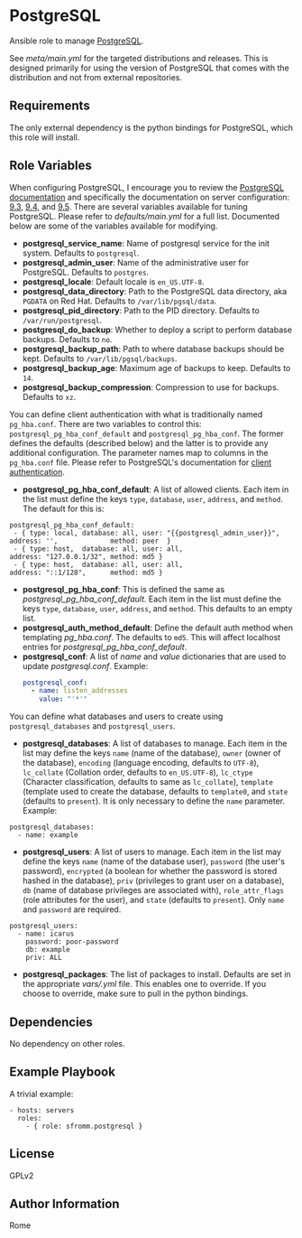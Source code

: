 PostgreSQL
=========

Ansible role to manage [PostgreSQL](http://www.postgresql.org/).

See *meta/main.yml* for the targeted distributions and releases.  This
is designed primarily for using the version of PostgreSQL that comes
with the distribution and not from external repositories.

Requirements
------------

The only external dependency is the python bindings for PostgreSQL,
which this role will install.

Role Variables
--------------

When configuring PostgreSQL, I encourage you to review the
[PostgreSQL documentation](http://www.postgresql.org/docs/) and
specifically the documentation on server configuration: [9.3](http://www.postgresql.org/docs/9.3/interactive/runtime-config.html),
[9.4](http://www.postgresql.org/docs/9.4/interactive/runtime-config.html),
and
[9.5](http://www.postgresql.org/docs/9.5/interactive/runtime-config.html).
There are several variables available for tuning PostgreSQL.  Please
refer to *defaults/main.yml* for a full list.  Documented below are some
of the variables available for modifying.

* **postgresql_service_name**:  Name of postgresql service for the init
  system.  Defaults to `postgresql`.
* **postgresql_admin_user**:  Name of the administrative user for
  PostgreSQL.  Defaults to `postgres`.
* **postgresql_locale**: Default locale is `en_US.UTF-8`.
* **postgresql_data_directory**:  Path to the PostgreSQL data directory,
  aka `PGDATA` on Red Hat.  Defaults to `/var/lib/pgsql/data`.
* **postgresql_pid_directory**:  Path to the PID directory.  Defaults to
  `/var/run/postgresql`.
* **postgresql_do_backup**:  Whether to deploy a script to perform
  database backups.  Defaults to `no`.
* **postgresql_backup_path**:  Path to where database backups should be
  kept.  Defaults to `/var/lib/pgsql/backups`.
* **postgresql_backup_age**:  Maximum age of backups to keep.  Defaults
  to `14`.
* **postgresql_backup_compression**:  Compression to use for backups.
  Defaults to `xz`.

You can define client authentication with what is traditionally named
`pg_hba.conf`.  There are two variables to control this:
`postgresql_pg_hba_conf_default` and `postgresql_pg_hba_conf`.  The
former defines the defaults (described below) and the latter is to
provide any additional configuration.  The parameter names map to
columns in the `pg_hba.conf` file. Please refer to PostgreSQL's
documentation for
[client authentication](http://www.postgresql.org/docs/9.4/interactive/auth-pg-hba-conf.html).

* **postgresql_pg_hba_conf_default**: A list of allowed clients.  Each
  item in the list must define the keys `type`, `database`, `user`,
  `address`, and `method`.  The default for this is:
```
postgresql_pg_hba_conf_default:
 - { type: local, database: all, user: "{{postgresql_admin_user}}", address: '',             method: peer  }
 - { type: host,  database: all, user: all,                         address: "127.0.0.1/32", method: md5 }
 - { type: host,  database: all, user: all,                         address: "::1/128",      method: md5 }
```
* **postgresql_pg_hba_conf**: This is defined the same as
  *postgresql_pg_hba_conf_default*.  Each item in the list must define
  the keys `type`, `database`, `user`, `address`, and `method`.  This
  defaults to an empty list.
* **postgresql_auth_method_default**: Define the default auth method
  when templating *pg_hba.conf*.  The defaults to `md5`.  This will
  affect localhost entries for *postgresql_pg_hba_conf_default*.
* **postgresql_conf**: A list of *name* and *value* dictionaries that
  are used to update *postgresql.conf*.  Example:
  ``` yaml
  postgresql_conf:
    - name: listen_addresses
      value: "'*'"
  ```

You can define what databases and users to create using
`postgresql_databases` and `postgresql_users`.

* **postgresql_databases**: A list of databases to manage.  Each item in
  the list may define the keys `name` (name of the database), `owner`
  (owner of the database), `encoding` (language encoding, defaults to
  `UTF-8`), `lc_collate` (Collation order, defaults to `en_US.UTF-8`),
  `lc_ctype` (Character classification, defaults to same as
  `lc_collate`), `template` (template used to create the database,
  defaults to `template0`, and `state` (defaults to `present`).  It is
  only necessary to define the `name` parameter.  Example:
```
postgresql_databases:
  - name: example
```
* **postgresql_users**: A list of users to manage.  Each item in the
  list may define the keys `name` (name of the database user),
  `password` (the user's password), `encrypted` (a boolean for whether
  the password is stored hashed in the database), `priv` (privileges to
  grant user on a database), `db` (name of database privileges are
  associated with), `role_attr_flags` (role attributes for the user),
  and `state` (defaults to `present`).  Only `name` and `password` are
  required.
```
postgresql_users:
  - name: icarus
    password: poor-password
    db: example
    priv: ALL
```
* **postgresql_packages**: The list of packages to install.  Defaults
  are set in the appropriate *vars/<platform>.yml* file.  This enables
  one to override.  If you choose to override, make sure to pull in the
  python bindings.

Dependencies
------------

No dependency on other roles.


Example Playbook
----------------

A trivial example:

    - hosts: servers
      roles:
        - { role: sfromm.postgresql }
        
License
-------

GPLv2

Author Information
------------------

Rome
